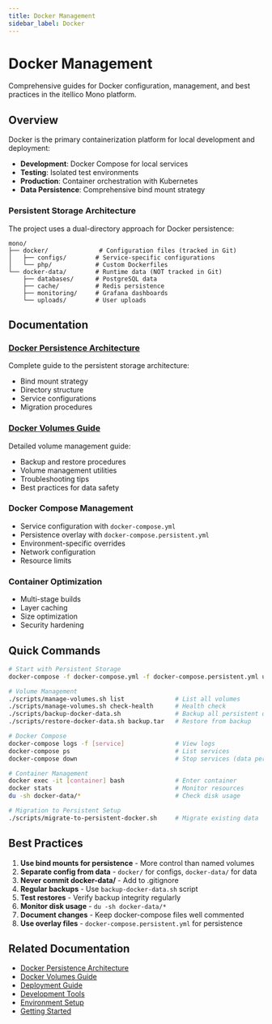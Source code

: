 ```yaml
---
title: Docker Management
sidebar_label: Docker
---
```


# Docker Management

Comprehensive guides for Docker configuration, management, and best practices in the itellico Mono platform.

## Overview

Docker is the primary containerization platform for local development and deployment:

- **Development**: Docker Compose for local services
- **Testing**: Isolated test environments
- **Production**: Container orchestration with Kubernetes
- **Data Persistence**: Comprehensive bind mount strategy

### Persistent Storage Architecture

The project uses a dual-directory approach for Docker persistence:

```
mono/
├── docker/              # Configuration files (tracked in Git)
│   ├── configs/        # Service-specific configurations
│   └── php/            # Custom Dockerfiles
└── docker-data/        # Runtime data (NOT tracked in Git)
    ├── databases/      # PostgreSQL data
    ├── cache/          # Redis persistence
    ├── monitoring/     # Grafana dashboards
    └── uploads/        # User uploads
```

## Documentation

### [Docker Persistence Architecture](/docs/DOCKER_PERSISTENCE_ARCHITECTURE.md)
Complete guide to the persistent storage architecture:
- Bind mount strategy
- Directory structure
- Service configurations
- Migration procedures

### [Docker Volumes Guide](/docs/DOCKER_VOLUMES_GUIDE.md)
Detailed volume management guide:
- Backup and restore procedures
- Volume management utilities
- Troubleshooting tips
- Best practices for data safety

### Docker Compose Management
- Service configuration with `docker-compose.yml`
- Persistence overlay with `docker-compose.persistent.yml`
- Environment-specific overrides
- Network configuration
- Resource limits

### Container Optimization
- Multi-stage builds
- Layer caching
- Size optimization
- Security hardening

## Quick Commands

```bash
# Start with Persistent Storage
docker-compose -f docker-compose.yml -f docker-compose.persistent.yml up -d

# Volume Management
./scripts/manage-volumes.sh list              # List all volumes
./scripts/manage-volumes.sh check-health      # Health check
./scripts/backup-docker-data.sh               # Backup all persistent data
./scripts/restore-docker-data.sh backup.tar   # Restore from backup

# Docker Compose
docker-compose logs -f [service]              # View logs
docker-compose ps                             # List services
docker-compose down                           # Stop services (data persists)

# Container Management
docker exec -it [container] bash              # Enter container
docker stats                                  # Monitor resources
du -sh docker-data/*                          # Check disk usage

# Migration to Persistent Setup
./scripts/migrate-to-persistent-docker.sh     # Migrate existing data
```

## Best Practices

1. **Use bind mounts for persistence** - More control than named volumes
2. **Separate config from data** - `docker/` for configs, `docker-data/` for data
3. **Never commit docker-data/** - Add to .gitignore
4. **Regular backups** - Use `backup-docker-data.sh` script
5. **Test restores** - Verify backup integrity regularly
6. **Monitor disk usage** - `du -sh docker-data/*`
7. **Document changes** - Keep docker-compose files well commented
8. **Use overlay files** - `docker-compose.persistent.yml` for persistence

## Related Documentation

- [Docker Persistence Architecture](/docs/DOCKER_PERSISTENCE_ARCHITECTURE.md)
- [Docker Volumes Guide](/docs/DOCKER_VOLUMES_GUIDE.md)
- [Deployment Guide](../)
- [Development Tools](/development/tools)
- [Environment Setup](/development/environment-setup)
- [Getting Started](/development/getting-started/developer-guide)